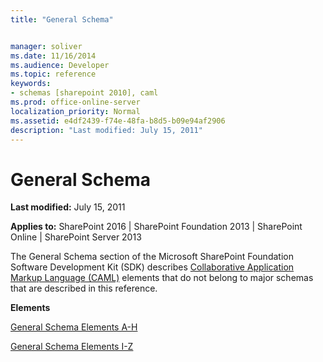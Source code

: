 ```yaml
---
title: "General Schema"


manager: soliver
ms.date: 11/16/2014
ms.audience: Developer
ms.topic: reference
keywords:
- schemas [sharepoint 2010], caml
ms.prod: office-online-server
localization_priority: Normal
ms.assetid: e4df2439-f74e-48fa-b8d5-b09e94af2906
description: "Last modified: July 15, 2011"
---
```


# General Schema

 **Last modified:** July 15, 2011 
  
 **Applies to:** SharePoint 2016 | SharePoint Foundation 2013 | SharePoint Online | SharePoint Server 2013
  
The General Schema section of the Microsoft SharePoint Foundation Software Development Kit (SDK) describes [Collaborative Application Markup Language (CAML)](../../collaborative-application-markup-language-caml-schemas/introduction-to-collaborative-application-markup-language-caml.md) elements that do not belong to major schemas that are described in this reference. 
  
 **Elements**
  
[General Schema Elements A-H](general-schema-elements-a-h.md)
  
[General Schema Elements I-Z](general-schema-elements-i-z.md)
  


